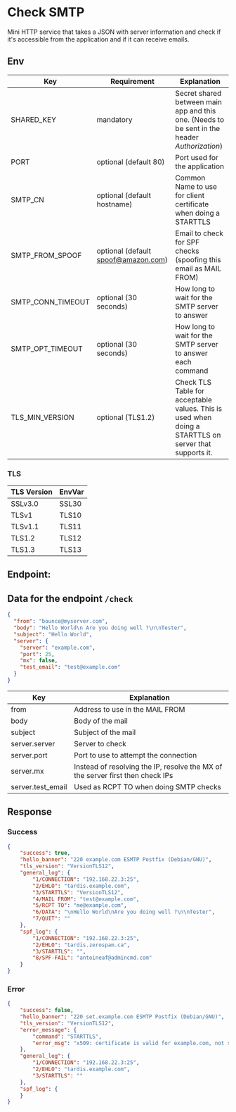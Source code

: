 # Check SMTP

Mini HTTP service that takes a JSON with server information and check
 if it's accessible from the application and if it can receive emails.

## Env

| Key        | Requirement           | Explanation                                                                                   |
|------------|-----------------------|-----------------------------------------------------------------------------------------------|
| SHARED_KEY | mandatory              | Secret shared between main app and this one. (Needs to be sent in the header *Authorization*) |
| PORT       | optional (default 80)  | Port used for the application                                                                 |
| SMTP_CN | optional (default hostname)| Common Name to use for client certificate when doing a STARTTLS                                                                |
| SMTP_FROM_SPOOF | optional (default spoof@amazon.com)| Email to check for SPF checks (spoofing this email as MAIL FROM)                                              |
| SMTP_CONN_TIMEOUT | optional (30 seconds)| How long to wait for the SMTP server to answer|
| SMTP_OPT_TIMEOUT | optional (30 seconds)| How long to wait for the SMTP server to answer each command|
|TLS_MIN_VERSION| optional (TLS1.2) | Check TLS Table for acceptable values. This is used when doing a STARTTLS on server that supports it.|

### TLS

| TLS Version | EnvVar |
|-------------|--------|
| SSLv3.0     | SSL30  |
| TLSv1       | TLS10  |
| TLSv1.1     | TLS11  |
| TLS1.2      | TLS12  |
| TLS1.3      | TLS13  |


## Endpoint:

## Data for the endpoint `/check`
```json
{
  "from": "bounce@myserver.com",
  "body": "Hello World\n Are you doing well ?\n\nTester",
  "subject": "Hello World",
  "server": {
    "server": "example.com",
    "port": 25,
    "mx": false,
    "test_email": "test@example.com"
  }
}
```


| Key    | Explanation                                                                    |
|--------|--------------------------------------------------------------------------------|
| from | Address to use in the MAIL FROM|
| body | Body of the mail|
| subject | Subject of the mail|
| server.server | Server to check                                                                |
| server.port   | Port to use to attempt the connection                                          |
| server.mx     | Instead of resolving the IP, resolve the MX of the server first then check IPs |
| server.test_email     | Used as RCPT TO when doing SMTP checks |


## Response

### Success
```json
{
    "success": true,
    "hello_banner": "220 example.com ESMTP Postfix (Debian/GNU)",
    "tls_version": "VersionTLS12",
    "general_log": {
        "1/CONNECTION": "192.168.22.3:25",
        "2/EHLO": "tardis.example.com",
        "3/STARTTLS": "VersionTLS12",
        "4/MAIL FROM": "test@example.com",
        "5/RCPT TO": "me@example.com",
        "6/DATA": "\nHello World\nAre you doing well ?\n\nTester",
        "7/QUIT": ""
    },
    "spf_log": {
        "1/CONNECTION": "192.168.22.3:25",
        "2/EHLO": "tardis.zerospam.ca",
        "3/STARTTLS": "",
        "8/SPF-FAIL": "antoineaf@admincmd.com"
    }
}
```

### Error
```json
{
    "success": false,
    "hello_banner": "220 set.example.com ESMTP Postfix (Debian/GNU)",
    "tls_version": "VersionTLS12",
    "error_message": {
        "command": "STARTTLS",
        "error_msg": "x509: certificate is valid for example.com, not set.example.com"
    },
    "general_log": {
        "1/CONNECTION": "192.168.22.3:25",
        "2/EHLO": "tardis.example.com",
        "3/STARTTLS": ""       
    },
    "spf_log": {
    }
}
```
